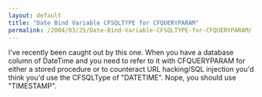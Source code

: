 ```yaml
---
layout: default
title: "Date Bind Variable CFSQLTYPE for CFQUERYPARAM"
permalink: /2004/03/25/Date-Bind-Variable-CFSQLTYPE-for-CFQUERYPARAM/
---
```


<P>I've recently been caught out by this one. When you have a database column of DateTime and you need to refer to it with CFQUERYPARAM for either a stored procedure or to counteract URL hacking/SQL injection you'd think you'd use the CFSQLType of "DATETIME". Nope, you should use "TIMESTAMP".</P>